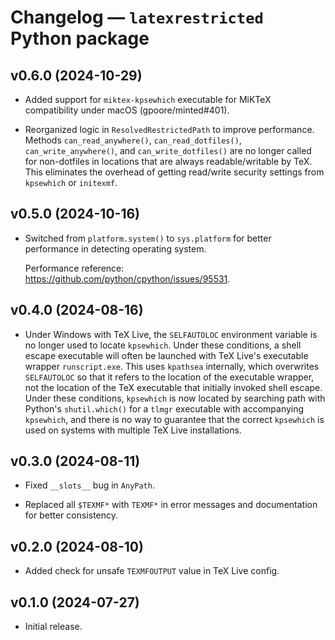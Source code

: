 # Changelog — `latexrestricted` Python package


## v0.6.0 (2024-10-29)

*  Added support for `miktex-kpsewhich` executable for MiKTeX compatibility
   under macOS (gpoore/minted#401).

*  Reorganized logic in `ResolvedRestrictedPath` to improve performance.
   Methods `can_read_anywhere()`, `can_read_dotfiles()`,
   `can_write_anywhere()`, and `can_write_dotfiles()` are no longer called
   for non-dotfiles in locations that are always readable/writable by TeX.
   This eliminates the overhead of getting read/write security settings from
   `kpsewhich` or `initexmf`.



## v0.5.0 (2024-10-16)

*  Switched from `platform.system()` to `sys.platform` for better performance
   in detecting operating system.

   Performance reference:  https://github.com/python/cpython/issues/95531.



## v0.4.0 (2024-08-16)

* Under Windows with TeX Live, the `SELFAUTOLOC` environment variable is no
  longer used to locate `kpsewhich`.  Under these conditions, a shell escape
  executable will often be launched with TeX Live's executable wrapper
  `runscript.exe`.  This uses `kpathsea` internally, which overwrites
  `SELFAUTOLOC` so that it refers to the location of the executable wrapper,
  not the location of the TeX executable that initially invoked shell escape.
  Under these conditions, `kpsewhich` is now located by searching path with
  Python's `shutil.which()` for a `tlmgr` executable with accompanying
  `kpsewhich`, and there is no way to guarantee that the correct `kpsewhich`
  is used on systems with multiple TeX Live installations.



## v0.3.0 (2024-08-11)

*  Fixed `__slots__` bug in `AnyPath`.

*  Replaced all `$TEXMF*` with `TEXMF*` in error messages and documentation
   for better consistency.



## v0.2.0 (2024-08-10)

*  Added check for unsafe `TEXMFOUTPUT` value in TeX Live config.



## v0.1.0 (2024-07-27)

*  Initial release.
